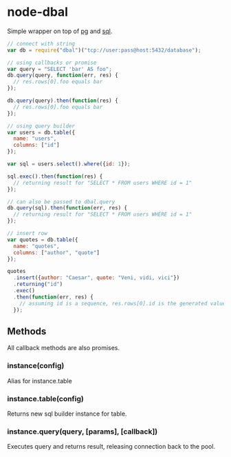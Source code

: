 # node-dbal

Simple wrapper on top of [pg](https://github.com/brianc/node-postgres) and [sql](https://github.com/brianc/node-sql).

```javascript
// connect with string
var db = require("dbal")("tcp://user:pass@host:5432/database");

// using callbacks or promise
var query = "SELECT 'bar' AS foo";
db.query(query, function(err, res) {
  // res.rows[0].foo equals bar
});

db.query(query).then(function(res) {
  // res.rows[0].foo equals bar
});

// using query builder
var users = db.table({
  name: "users",
  columns: ["id"]
});

var sql = users.select().where({id: 1});

sql.exec().then(function(res) {
  // returning result for "SELECT * FROM users WHERE id = 1"
});

// can also be passed to dbal.query
db.query(sql).then(function(err, res) {
  // returning result for "SELECT * FROM users WHERE id = 1"
});

// insert row
var quotes = db.table({
  name: "quotes",
  columns: ["author", "quote"]
});

quotes
  .insert({author: "Caesar", quote: "Veni, vidi, vici"})
  .returning("id")
  .exec()
  .then(function(err, res) {
    // assuming id is a sequence, res.rows[0].id is the generated value
  });
```

## Methods
All callback methods are also promises.

### instance(config)
Alias for instance.table

### instance.table(config)
Returns new sql builder instance for table.

### instance.query(query, [params], [callback])
Executes query and returns result, releasing connection back to the pool.
